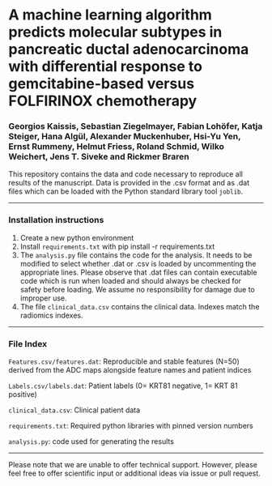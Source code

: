 # A machine learning algorithm predicts molecular subtypes in pancreatic ductal adenocarcinoma with differential response to gemcitabine-based versus FOLFIRINOX chemotherapy

### Georgios Kaissis, Sebastian Ziegelmayer, Fabian Lohöfer, Katja Steiger, Hana Algül, Alexander Muckenhuber, Hsi-Yu Yen, Ernst Rummeny, Helmut Friess, Roland Schmid, Wilko Weichert, Jens T. Siveke and Rickmer Braren

This repository contains the data and code necessary to reproduce all results of the manuscript. Data is provided in the .csv format and as .dat files which can be loaded with the Python standard library tool ```joblib```.

---
### Installation instructions

1. Create a new python environment
2. Install ```requirements.txt``` with pip install -r requirements.txt
3. The ```analysis.py``` file contains the code for the analysis. It needs to be modified to select whether .dat or .csv is loaded by uncommenting the appropriate lines. Please observe that .dat files can contain executable code which is run when loaded and should always be checked for safety before loading. We assume no responsibility for damage due to improper use.
4. The file ```clinical_data.csv``` contains the clinical data. Indexes match the radiomics indexes.

---
### File Index

```Features.csv/features.dat```: Reproducible and stable features (N=50) derived from the ADC maps alongside feature names and patient indices

```Labels.csv/labels.dat```: Patient labels (0= KRT81 negative, 1= KRT 81 positive)

```clinical_data.csv```: Clinical patient data

```requirements.txt```: Required python libraries with pinned version numbers

```analysis.py```: code used for generating the results

---
Please note that we are unable to offer technical support. However, please feel free to offer scientific input or additional ideas via issue or pull request.
